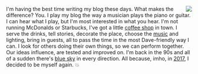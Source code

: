 <img src="http://scripting.com/images/2020/01/13/davesCoffee.png" border="0" align="right">I'm having the best time writing my blog these days. What makes the difference? You. I play my blog the way a musician plays the piano or guitar. I can hear what I play, but I'm most interested in what you hear. I'm not running McDonalds or Starbucks, I've got a little <a href="https://www.yelp.com/biz/the-mud-club-woodstock-2">coffee shop</a> in town. I serve the drinks, tell stories, decorate the place, choose the <a href="http://scripting.com/davenet/1996/01/08/gottabearetha.html">music</a> and lighting, bring in guests, all to pass the time in the most Dave-friendly way I can. I look for others doing their own things, so we can perform together. Our ideas influence, are tested and improved on. I'm back in the 90s and all of a sudden there's <a href="http://scripting.com/davenet/1995/01/13/ahugechunkofbluesky.html">blue sky</a> in every direction. All because, imho, in <a href="http://scripting.com/2017/05/05/iWantMyOldBlogBack.html">2017</a>, I decided to be myself again. :boom:
